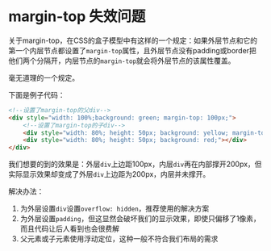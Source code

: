 # margin-top 失效问题

关于margin-top，在CSS的盒子模型中有这样的一个规定：如果外层节点和它的第一个内层节点都设置了`margin-top`属性，且外层节点没有padding或border把他们两个分隔开，内层节点的`margin-top`就会将外层节点的该属性覆盖。

毫无道理的一个规定。

下面是例子代码：

```html
<!--设置了margin-top的父div-->
<div style="width: 100%;background: green; margin-top: 100px;">
    <!--设置了margin-top的子div-->
    <div style="width: 80%; height: 50px; background: yellow; margin-top: 200px;"></div>
    <div style="width: 80%; height: 50px; background: red;"></div>
</div>
```

我们想要的到的效果是：外层`div`上边距100px，内层`div`再在内部撑开200px，但实际显示效果却变成了外层`div`上边距为200px，内层并未撑开。

解决办法：

1. 为外层设置`div`设置`overflow: hidden`，推荐使用的解决方案
2. 为外层设置`padding`，但这显然会破坏我们的显示效果，即使只偏移了1像素，而且代码让后人看到也会很费解
3. 父元素或子元素使用浮动定位，这种一般不符合我们布局的需求
